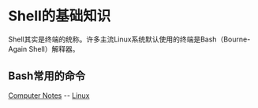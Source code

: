 # Shell的基础知识
  Shell其实是终端的统称。许多主流Linux系统默认使用的终端是Bash（Bourne-Again Shell）解释器。

Bash常用的命令     
-------------------------------------------------------
   
 [Computer Notes](../computer_notes.md) -- [Linux](linux.md)
